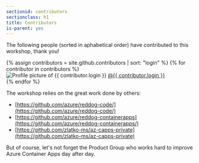 ```yaml
---
sectionid: contributors
sectionclass: h1
title: Contributors
is-parent: yes
---
```


The following people (sorted in aphabetical order) have contributed to this workshop, thank you!

<div class="github-contributors">
{% assign contributors = site.github.contributors | sort: "login" %}
{% for contributor in contributors %}
  <div class="github-contributor">
    <img class="github-avatar" alt="Profile picture of {{ contributor.login }}" src="{{ contributor.avatar_url }}"/>
    <span>
      <a href="{{ contributor.html_url }}">@{{ contributor.login }}</a>
    </span>
  </div>
{% endfor %}
</div>

The workshop relies on the great work done by others:

- [https://github.com/azure/reddog-code/](https://github.com/azure/reddog-code/)
- [https://github.com/azure/reddog-containerapps](https://github.com/azure/reddog-containerapps/)
- [https://github.com/zlatko-ms/az-capps-private](https://github.com/zlatko-ms/az-capps-private)

But of course, let's not forget the Product Group who works hard to improve Azure Container Apps day after day.
